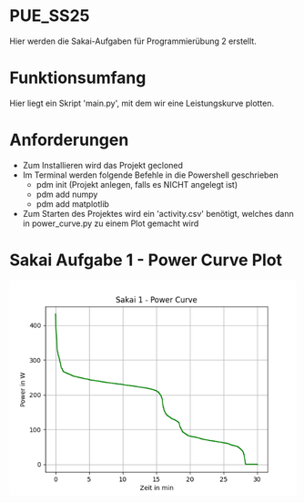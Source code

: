 # PUE_SS25

Hier werden die Sakai-Aufgaben für Programmierübung 2 erstellt.

# Funktionsumfang

Hier liegt ein Skript 'main.py', mit dem wir eine Leistungskurve plotten.

# Anforderungen

- Zum Installieren wird das Projekt gecloned
- Im Terminal werden folgende Befehle in die Powershell geschrieben
    - pdm init (Projekt anlegen, falls es NICHT angelegt ist)
    - pdm add numpy
    - pdm add matplotlib
- Zum Starten des Projektes wird ein 'activity.csv' benötigt, welches dann in power_curve.py zu einem Plot gemacht wird

# Sakai Aufgabe 1 - Power Curve Plot
![](figures/power_curve.png)